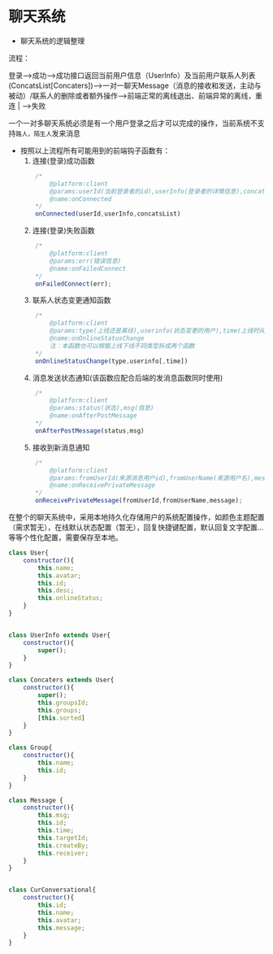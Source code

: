 # 聊天系统

- 聊天系统的逻辑整理

流程：

登录-->成功-->成功接口返回当前用户信息（UserInfo）及当前用户联系人列表(ConcatsList[Concaters])-->一对一聊天Message（消息的接收和发送，主动与被动）/联系人的删除或者额外操作-->前端正常的离线退出、前端异常的离线，重连
 |
 -->失败


一个一对多聊天系统必须是有一个用户登录之后才可以完成的操作，当前系统不支持`路人，陌生人`发来消息


- 按照以上流程所有可能用到的前端钩子函数有：
    1. 连接(登录)成功函数
    ```javascript
        /*
            @platform:client
            @params:userId(当前登录者的id),userInfo(登录者的详情信息),concatsList(登录者联系人列表)
            @name:onConnected
        */
        onConnected(userId,userInfo,concatsList)
    ```
    2. 连接(登录)失败函数
    ```javascript
        /*
            @platform:client
            @params:err(错误信息)
            @name:onFailedConnect
        */
        onFailedConnect(err);
    ```
    3. 联系人状态变更通知函数
    ```javascript
        /*
            @platform:client
            @params:type(上线还是离线),userinfo(状态变更的用户),time(上线时间)
            @name:onOnlineStatusChange
            注：本函数也可以根据上线下线不同类型拆成两个函数
        */
        onOnlineStatusChange(type,userinfo[,time])
    ```
    4. 消息发送状态通知(该函数应配合后端的发消息函数同时使用)
    ```javascript
        /*
            @platform:client
            @params:status(状态),msg(信息)
            @name:onAfterPostMessage
        */
        onAfterPostMessage(status,msg)
    ```
    5. 接收到新消息通知
    ```javascript
        /*
            @platform:client
            @params:fromUserId(来源消息用户id),fromUserName(来源用户名),message(消息)
            @name:onReceivePrivateMessage
        */
        onReceivePrivateMessage(fromUserId,fromUserName,message);
    ```

在整个的聊天系统中，采用本地持久化存储用户的系统配置操作，如颜色主题配置（需求暂无），在线默认状态配置（暂无），回复快捷键配置，默认回复文字配置...等等个性化配置，需要保存至本地。




```javascript
class User{
    constructor(){
        this.name;
        this.avatar;
        this.id;
        this.desc;
        this.onlineStatus;
    }
}


class UserInfo extends User{
    constructor(){
        super();
    }
}

class Concaters extends User{
    constructor(){
        super();
        this.groupsId;
        this.groups;
        [this.sorted]
    }
}

class Group{
    constructor(){
        this.name;
        this.id;
    }
}

class Message {
    constructor(){
        this.msg;
        this.id;
        this.time;
        this.targetId;
        this.createBy;
        this.receiver;
    }
}


class CurConversational{
    constructor(){
        this.id;
        this.name;
        this.avatar;
        this.message;
    }
}

```
